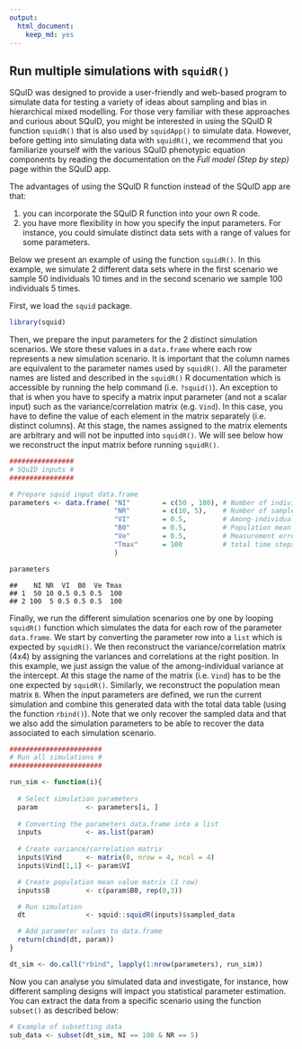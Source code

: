 ```yaml
---
output: 
  html_document: 
    keep_md: yes
---
```


## Run multiple simulations with `squidR()`

SQuID was designed to provide a user-friendly and web-based program to simulate data for testing a variety of ideas about sampling and bias in hierarchical mixed modelling. For those very familiar with these approaches and curious about SQuID, you might be interested in using the SQuID R function `squidR()` that is also used by `squidApp()` to simulate data. However, before getting into simulating data with `squidR()`, we  recommend that you familiarize yourself with the various SQuID phenotypic equation components by reading the documentation on the *Full model (Step by step)* page within the SQuID app. 

The advantages of using the SQuID R function instead of the SQuID app are that:

1. you can incorporate the SQuID R function into your own R code.
2. you have more flexibility in how you specify the input parameters. For instance, you could simulate distinct data sets with a range of values for some parameters.

Below we present an example of using the function `squidR()`. In this example, we simulate 2 different data sets where in the first scenario we sample 50 individuals 10 times and in the second scenario we sample 100 individuals 5 times. 

First, we load the `squid` package.


```r
library(squid)
```

Then, we prepare the input parameters for the 2 distinct simulation scenarios. We store these values in a `data.frame` where each row represents a new simulation scenario. It is important that the column names are equivalent to the parameter names used by `squidR()`. All the parameter names are listed and described in the `squidR()` R documentation which is accessible by running the help command (i.e. `?squid()`). An exception to that is when you have to specify a matrix input parameter (and not a scalar input) such as the variance/correlation matrix (e.g. `Vind`). In this case, you have to define the value of each element in the matrix separately (i.e. distinct columns). At this stage, the names assigned to the matrix elements are arbitrary and will not be inputted into `squidR()`. We will see below how we reconstruct the input matrix before running `squidR()`. 



```r
################
# SQuID inputs #
################

# Prepare squid input data.frame
parameters <- data.frame( "NI"        = c(50 , 100), # Number of individuals
                          "NR"        = c(10, 5),    # Number of samples per individual
                          "VI"        = 0.5,         # Among-individual variance (intercept)
                          "B0"        = 0.5,         # Population mean phenotype (intercept)
                          "Ve"        = 0.5,         # Measurement error variance
                          "Tmax"      = 100          # total time steps
                          )

parameters
```

```
##    NI NR  VI  B0  Ve Tmax
## 1  50 10 0.5 0.5 0.5  100
## 2 100  5 0.5 0.5 0.5  100
```


Finally, we run the different simulation scenarios one by one by looping `squidR()` function which simulates the data for each row of the parameter `data.frame`. We start by converting the parameter row into a `list` which is expected by `squidR()`. We then reconstruct the variance/correlation matrix (4x4) by assigning the variances and correlations at the right position. In this example, we just assign the value of the among-individual variance at the intercept. At this stage the name of the matrix (i.e. `Vind`) has to be the one expected by `squidR()`. Similarly, we reconstruct the population mean matrix `B`. When the input parameters are defined, we run the current simulation and combine this generated data with the total data table (using the function `rbind()`). Note that we only recover the sampled data and that we also add the simulation parameters to be able to recover the data associated to each simulation scenario.


```r
#######################
# Run all simulations #
#######################

run_sim <- function(i){
  
  # Select simulation parameters
  param            <- parameters[i, ]
  
  # Converting the parameters data.frame into a list
  inputs           <- as.list(param)
  
  # Create variance/correlation matrix
  inputs$Vind      <- matrix(0, nrow = 4, ncol = 4)
  inputs$Vind[1,1] <- param$VI

  # Create population mean value matrix (1 row)
  inputs$B         <- c(param$B0, rep(0,3))

  # Run simulation
  dt               <- squid::squidR(inputs)$sampled_data

  # Add parameter values to data.frame
  return(cbind(dt, param))
}

dt_sim <- do.call("rbind", lapply(1:nrow(parameters), run_sim))
```

Now you can analyse you simulated data and investigate, for instance, how different sampling designs will impact you statistical parameter estimation. You can extract the data from a specific scenario using the function `subset()` as described below: 


```r
# Example of subsetting data 
sub_data <- subset(dt_sim, NI == 100 & NR == 5)
```
